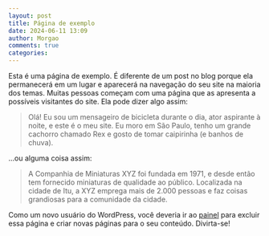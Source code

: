 ```yaml
---
layout: post
title: Página de exemplo
date: 2024-06-11 13:09
author: Morgao
comments: true
categories: 
---
```

<!-- wp:paragraph -->
<p>Esta é uma página de exemplo. É diferente de um post no blog porque ela permanecerá em um lugar e aparecerá na navegação do seu site na maioria dos temas. Muitas pessoas começam com uma página que as apresenta a possíveis visitantes do site. Ela pode dizer algo assim:</p>
<!-- /wp:paragraph -->

<!-- wp:quote -->
<blockquote class="wp-block-quote"><p>Olá! Eu sou um mensageiro de bicicleta durante o dia, ator aspirante à noite, e este é o meu site. Eu moro em São Paulo, tenho um grande cachorro chamado Rex e gosto de tomar caipirinha (e banhos de chuva).</p></blockquote>
<!-- /wp:quote -->

<!-- wp:paragraph -->
<p>...ou alguma coisa assim:</p>
<!-- /wp:paragraph -->

<!-- wp:quote -->
<blockquote class="wp-block-quote"><p>A Companhia de Miniaturas XYZ foi fundada em 1971, e desde então tem fornecido miniaturas de qualidade ao público. Localizada na cidade de Itu, a XYZ emprega mais de 2.000 pessoas e faz coisas grandiosas para a comunidade da cidade.</p></blockquote>
<!-- /wp:quote -->

<!-- wp:paragraph -->
<p>Como um novo usuário do WordPress, você deveria ir ao <a href="http://tecritmodigital.com.br/wp-admin/">painel</a> para excluir essa página e criar novas páginas para o seu conteúdo. Divirta-se!</p>
<!-- /wp:paragraph -->
